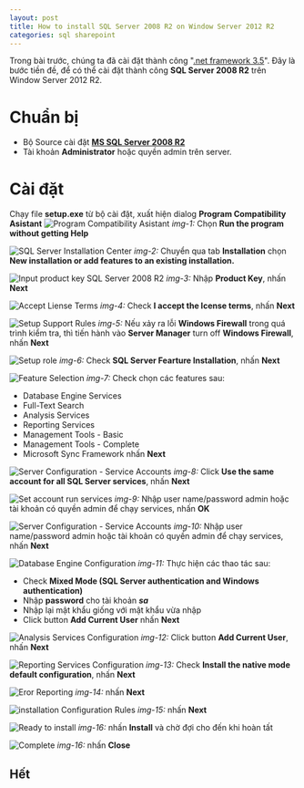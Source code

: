 ```yaml
---
layout: post
title: How to install SQL Server 2008 R2 on Window Server 2012 R2
categories: sql sharepoint
---
```


Trong bài trước, chúng ta đã cài đặt thành công "[.net framework 3.5](/install-net-framework-3.5-on-window-server-2012-r2)". Đây là bước tiền đề, để có thể cài đặt thành công **SQL Server 2008 R2** trên Window Server 2012 R2.

# Chuẩn bị

* Bộ Source cài đặt [**MS SQL Server 2008 R2**](https://www.microsoft.com/en-us/download/details.aspx?id=1279)
* Tài khoản **Administrator** hoặc quyền admin trên server.

# Cài đặt

Chạy file **setup.exe** từ bộ cài đặt, xuất hiện dialog **Program Compatibility Asistant**
![Program Compatibility Asistant](https://i.ibb.co/z66wJT1/Setup-sql-2008-r2-1.png)
*img-1:* Chọn **Run the program without getting Help**

![SQL Server Installation Center](https://i.ibb.co/ZMfNmZg/Setup-sql-2008-r2-2.png)
*img-2:* Chuyển qua tab **Installation** chọn **New installation or add features to an existing installation.**

![Input product key SQL Server 2008 R2](https://i.ibb.co/JqZTg9X/Setup-sql-2008-r2-4.png)
*img-3:* Nhập **Product Key**, nhấn **Next**

![Accept Liense Terms](https://i.ibb.co/1Q9VH33/Setup-sql-2008-r2-5.png)
*img-4:* Check **I accept the lcense terms**, nhấn **Next**

![Setup Support Rules](https://i.ibb.co/nwRmcQk/Setup-sql-2008-r2-6.png)
*img-5:* Nếu xảy ra lỗi **Windows Firewall** trong quá trình kiểm tra, thì tiến hành vào **Server Manager** turn off **Windows Firewall**, nhấn **Next**

![Setup role](https://i.ibb.co/SxtKnTj/Setup-sql-2008-r2-8.png)
*img-6:* Check **SQL Server Fearture Installation**, nhấn **Next**

![Feature Selection](https://i.ibb.co/qr4WqyF/Setup-sql-2008-r2-9.png)
*img-7:* Check chọn các features sau:
* Database Engine Services
*  Full-Text Search
* Analysis Services
* Reporting Services
* Management Tools - Basic
*  Management Tools - Complete
* Microsoft Sync Framework
nhấn **Next**

![Server Configuration - Service Accounts](https://i.ibb.co/gJ9jH6t/Setup-sql-2008-r2-10.png)
*img-8:* Click **Use the same account for all SQL Server services**, nhấn **Next**

![Set account run services](https://i.ibb.co/4f0sGHt/Setup-sql-2008-r2-11.png)
*img-9:* Nhập user name/password admin hoặc tài khoản có quyền admin để chạy services, nhấn **OK**

![Server Configuration - Service Accounts](https://i.ibb.co/N3KmdgT/Setup-sql-2008-r2-12.png)
*img-10:* Nhập user name/password admin hoặc tài khoản có quyền admin để chạy services, nhấn **Next**

![Database Engine Configuration](https://i.ibb.co/Hrp3XJB/Setup-sql-2008-r2-13.png)
*img-11:* Thực hiện các thao tác sau:
* Check **Mixed Mode (SQL Server authentication and Windows authentication)**
*  Nhập **password** cho tài khoản ***sa***
*  Nhập lại mật khẩu giống với mật khẩu vừa nhập
* Click button **Add Current User**
nhấn **Next**

![Analysis Services Configuration](https://i.ibb.co/vV7Bfyr/Setup-sql-2008-r2-14.png)
*img-12:* Click button **Add Current User**, nhấn **Next**

![Reporting Services Configuration](https://i.ibb.co/8M7qHws/Setup-sql-2008-r2-15.png)
*img-13:* Check **Install the native mode default configuration**, nhấn **Next**

![Eror Reporting](https://i.ibb.co/cCXVt63/Setup-sql-2008-r2-16.png)
*img-14:* nhấn **Next**

![installation Configuration Rules](https://i.ibb.co/BsTmrRr/Setup-sql-2008-r2-17.png)
*img-15:* nhấn **Next**

![Ready to install](https://i.ibb.co/FDsmpBs/Setup-sql-2008-r2-18.png)
*img-16:* nhấn **Install** và chờ đợi cho đến khi hoàn tất

![Complete](https://i.ibb.co/qdRDWdN/Setup-sql-2008-r2-19.png)
*img-16:* nhấn **Close**

## Hết